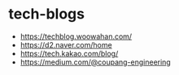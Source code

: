 # tech-blogs

- https://techblog.woowahan.com/
- https://d2.naver.com/home
- https://tech.kakao.com/blog/
- https://medium.com/@coupang-engineering